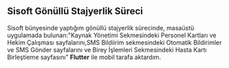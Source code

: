## Sisoft Gönüllü Stajyerlik Süreci

Sisoft bünyesinde yaptığım gönüllü stajyerlik sürecinde, masaüstü uygulamada bulunan:"Kaynak Yönetimi Sekmesindeki Personel Kartları ve Hekim Çalışması sayfalarını,SMS Bildiirim sekmesindeki Otomatik Bildirimler ve SMS Gönder sayfalarını ve Birey İşlemleri Sekmesindeki Hasta Kartı Birleştieme sayfasını" **Flutter** ile mobil tarafa aktardım.


 
 
